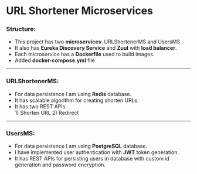 # URL Shortener Microservices

### Structure:
* This project has two **microservices**: URLShortenerMS and UsersMS.   
* It also has **Eureka Discovery Service** and **Zuul** with **load balancer**.
* Each microservice has a **Dockerfile** used to build images.
* Added **docker-compose.yml** file

______________________________________________________________________

### URLShortenerMS:

* For data persistence I am using **Redis** database.
* It has scalable algorithm for creating shorten URLs.
* It has two REST APIs:   
                      1) Shorten URL
                      2) Redirect

______________________________________________________________________

### UsersMS:

* For data persistence I am using **PostgreSQL** database.   
* I have implemented user authentication with **JWT** token generation.
* It has REST APIs for persisting users in database with custom id generation and password encryption.
